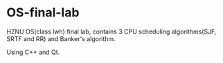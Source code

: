 # OS-final-lab
HZNU OS(class lwh) final lab, contains 3 CPU scheduling algorithms(SJF, SRTF and RR) and Banker's algorithm.

Using C++ and Qt.
